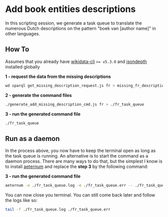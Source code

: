 # Add book entities descriptions

In this scripting session, we generate a task queue to translate the numerous Dutch descriptions on the pattern "boek van [author name]" in other languages.

## How To
Assumes that you already have [wikidata-cli](https://github.com/maxlath/wikidata-cli) `>= v5.3.0` and [jsondepth](https://github.com/maxlath/jsondepth) installed globally

**1 - request the data from the missing descriptions**
```sh
wd sparql get_missing_description_request.js fr > missing_fr_description.json
```

**2 - generate the command files**
```sh
./generate_add_missing_description_cmd.js fr > ./fr_task_queue
```

**3 - run the generated command file**
```sh
./fr_task_queue
```

## Run as a daemon
In the process above, you now have to keep the terminal open as long as the task queue is running. An alternative is to start the command as a daemon process. There are many ways to do that, but the simplest I know is to install [aeternum](https://github.com/AvianFlu/aeternum) and replace the **step 3** by the following command:

**3 - run the generated command file**
```sh
aeternum -o ./fr_task_queue.log -e ./fr_task_queue.err -- ./fr_task_queue
```
You can now close you terminal. You can still come back later and follow the logs like so:
```sh
tail -f ./fr_task_queue.log ./fr_task_queue.err
```
